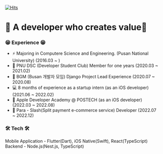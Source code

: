
[![Hits](https://hits.seeyoufarm.com/api/count/incr/badge.svg?url=https%3A%2F%2Fgithub.com%2FyeongwooCho&count_bg=%23289CDD&title_bg=%23555555&icon=&icon_color=%232B2A2A&title=hits&edge_flat=false)](https://hits.seeyoufarm.com)


# 📱 A developer who creates value📱

### 😁 Experience 😁
- ⚡ Majoring in Computere Science and Engineering. (Pusan National University) (2016.03 ~ )
- 👯 PNU DSC (Developer Student Club) Member for one years (2020.03 ~ 2021.02)
- 🔭 BGM (Busan 개발자 모임) Django Project Lead Experience (2020.07 ~ 2020.08)
- 💻 8 months of experience as a startup intern (as an iOS developer) (2021.06 ~ 2022.02)
- 🍎 Apple Developer Academy @ POSTECH (as an iOS developer) (2022.03 ~ 2022.08)
- 🐤 Para - Slash(Split payment e-commerce service) Developer (2022.07 ~ 2022.12)


### 🛠 Tech 🛠
Mobile Application - Flutter(Dart), iOS Native(Swift), React(TypeScript)<br>
Backend - Node.js(Nest.js, TypeScript)<br>


<!-- ![yeongwoo's github stats](https://github-readme-stats.vercel.app/api?username=yeongwooCho&show_icons=true) -->

